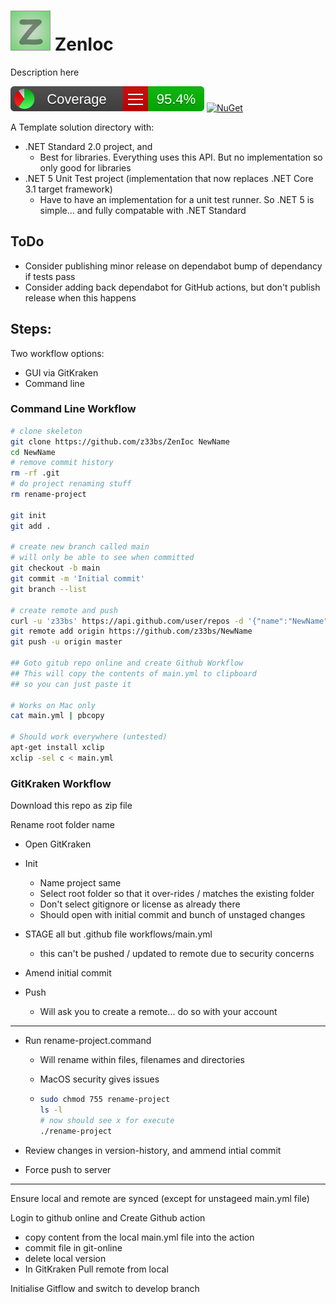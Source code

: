 # ![Logo](art/icon@64x64.png) ZenIoc
Description here

[![Coverage](https://raw.githubusercontent.com/zenmvvm/ZenIoc/develop/coverage/badge_linecoverage.svg)](https://htmlpreview.github.io/?https://raw.githubusercontent.com/zenmvvm/ZenIoc/develop/coverage/index.html) [![NuGet](https://buildstats.info/nuget/ZenIoc?includePreReleases=false)](https://www.nuget.org/packages/ZenIoc/)


A Template solution directory with:

* .NET Standard 2.0 project, and
  * Best for libraries. Everything uses this API. But no implementation so only good for libraries 
* .NET 5 Unit Test project (implementation that now replaces  .NET Core 3.1 target framework)
  * Have to have an implementation for a unit test runner. So .NET 5 is simple... and fully compatable with .NET Standard



## ToDo 

* Consider publishing minor release on dependabot bump of dependancy if tests pass
* Consider adding back dependabot for GitHub actions, but don't publish release when this happens 



## Steps:

Two workflow options:

*  GUI via GitKraken
* Command line



### Command Line Workflow

```bash
# clone skeleton
git clone https://github.com/z33bs/ZenIoc NewName
cd NewName
# remove commit history
rm -rf .git
# do project renaming stuff
rm rename-project

git init
git add .

# create new branch called main
# will only be able to see when committed
git checkout -b main
git commit -m 'Initial commit'
git branch --list

# create remote and push
curl -u 'z33bs' https://api.github.com/user/repos -d '{"name":"NewName"}'
git remote add origin https://github.com/z33bs/NewName
git push -u origin master

## Goto gitub repo online and create Github Workflow
## This will copy the contents of main.yml to clipboard
## so you can just paste it

# Works on Mac only
cat main.yml | pbcopy 

# Should work everywhere (untested)
apt-get install xclip
xclip -sel c < main.yml
```



### GitKraken Workflow

Download this repo as zip file

Rename root folder name

* Open GitKraken

* Init
  * Name project same
  * Select root folder so that it over-rides / matches the existing folder
  * Don't select gitignore or license as already there
  * Should open with initial commit and bunch of unstaged changes
* STAGE all but .github file workflows/main.yml
  * this can't be pushed / updated to remote due to security concerns
* Amend initial commit

* Push
  * Will ask you to create a remote... do so with your account

***

* Run rename-project.command
  
  * Will rename within files, filenames and directories
  
  * MacOS security gives issues
  
  * ```bash
    sudo chmod 755 rename-project 
    ls -l
    # now should see x for execute
    ./rename-project 
    ```
  
* Review changes in version-history, and ammend intial commit
* Force push to server

***

Ensure local and remote are synced (except for unstageed main.yml file)

Login to github online and Create Github action

* copy content from the local main.yml file into the action
* commit file in git-online
* delete local version
* In GitKraken Pull remote from local



Initialise Gitflow and switch to develop branch




